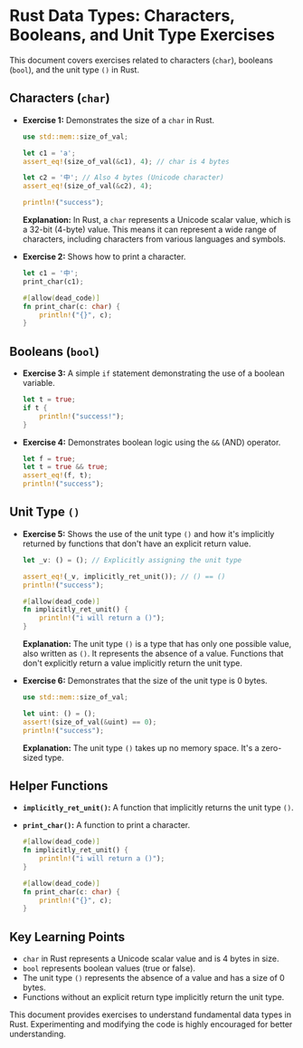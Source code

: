 # Rust Data Types: Characters, Booleans, and Unit Type Exercises

This document covers exercises related to characters (`char`), booleans (`bool`), and the unit type `()` in Rust.

## Characters (`char`)

*   **Exercise 1:** Demonstrates the size of a `char` in Rust.

    ```rust
    use std::mem::size_of_val;

    let c1 = 'a';
    assert_eq!(size_of_val(&c1), 4); // char is 4 bytes

    let c2 = '中'; // Also 4 bytes (Unicode character)
    assert_eq!(size_of_val(&c2), 4);

    println!("success");
    ```

    **Explanation:** In Rust, a `char` represents a Unicode scalar value, which is a 32-bit (4-byte) value. This means it can represent a wide range of characters, including characters from various languages and symbols.

*   **Exercise 2:** Shows how to print a character.

    ```rust
    let c1 = '中';
    print_char(c1);

    #[allow(dead_code)]
    fn print_char(c: char) {
        println!("{}", c);
    }
    ```

## Booleans (`bool`)

*   **Exercise 3:** A simple `if` statement demonstrating the use of a boolean variable.

    ```rust
    let t = true;
    if t {
        println!("success!");
    }
    ```

*   **Exercise 4:** Demonstrates boolean logic using the `&&` (AND) operator.

    ```rust
    let f = true;
    let t = true && true;
    assert_eq!(f, t);
    println!("success");
    ```

## Unit Type `()`

*   **Exercise 5:** Shows the use of the unit type `()` and how it's implicitly returned by functions that don't have an explicit return value.

    ```rust
    let _v: () = (); // Explicitly assigning the unit type

    assert_eq!(_v, implicitly_ret_unit()); // () == ()
    println!("success");

    #[allow(dead_code)]
    fn implicitly_ret_unit() {
        println!("i will return a ()");
    }
    ```

    **Explanation:** The unit type `()` is a type that has only one possible value, also written as `()`. It represents the absence of a value. Functions that don't explicitly return a value implicitly return the unit type.

*   **Exercise 6:** Demonstrates that the size of the unit type is 0 bytes.

    ```rust
    use std::mem::size_of_val;

    let uint: () = ();
    assert!(size_of_val(&uint) == 0);
    println!("success");
    ```

    **Explanation:** The unit type `()` takes up no memory space. It's a zero-sized type.

## Helper Functions

*   **`implicitly_ret_unit()`:** A function that implicitly returns the unit type `()`.
*   **`print_char()`:** A function to print a character.

    ```rust
    #[allow(dead_code)]
    fn implicitly_ret_unit() {
        println!("i will return a ()");
    }

    #[allow(dead_code)]
    fn print_char(c: char) {
        println!("{}", c);
    }
    ```

## Key Learning Points

*   `char` in Rust represents a Unicode scalar value and is 4 bytes in size.
*   `bool` represents boolean values (true or false).
*   The unit type `()` represents the absence of a value and has a size of 0 bytes.
*   Functions without an explicit return type implicitly return the unit type.

This document provides exercises to understand fundamental data types in Rust. Experimenting and modifying the code is highly encouraged for better understanding.